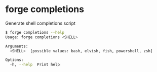 # forge completions

Generate shell completions script

```bash
$ forge completions --help
Usage: forge completions <SHELL>

Arguments:
  <SHELL>  [possible values: bash, elvish, fish, powershell, zsh]

Options:
  -h, --help  Print help
```